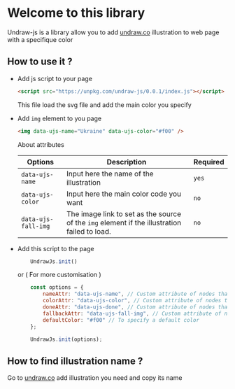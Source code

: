 # Welcome to this library

Undraw-js is a library allow you to add [undraw.co](undraw.co) illustration to web page with a specifique color

## How to use it ?

- Add js script to your page

    ```html
    <script src="https://unpkg.com/undraw-js/0.0.1/index.js"></script>
    ```
    This file load the svg file and add the main color you specify

- Add `img` element to you page
    ```html
    <img data-ujs-name="Ukraine" data-ujs-color="#f00" />
    ```
    About attributes
    
    |Options | Description | Required|
    |--------|-------------|---------|
    |`data-ujs-name`| Input here the name of the illustration| `yes` |
    |`data-ujs-color`| Input here the main color code you want| `no` |
    |`data-ujs-fall-img`|The image link to set as the source of the `img` element if the illustration failed to load.| `no` |

- Add this script to the page

    ```js
        UndrawJs.init()
    ```
    or ( For more customisation )

    ```js
        const options = {
            nameAttr: "data-ujs-name", // Custom attribute of nodes that specifies the name of the illustration
            colorAttr: "data-ujs-color", // Custom attribute of nodes that specifies the main color
            doneAttr: "data-ujs-done", // Custom attribute of nodes that specifies if the illustration is addded to the node
            fallbackAttr: "data-ujs-fall-img", // Custom attribute of nodes that specifies the fall image
            defaultColor: "#f00" // To specify a default color
        };

        UndrawJs.init(options);
    ```

## How to find illustration name ? 
 
 Go to [undraw.co](https://undraw.co/illustrations) add illustration you need and copy its name